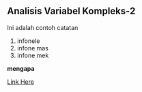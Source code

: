 ## Analisis Variabel Kompleks-2
Ini adalah contoh catatan
1. infonele
2. infone mas
3. infone mek

**mengapa**

[Link Here](http://youtube.com)